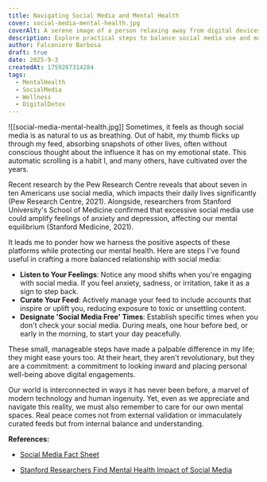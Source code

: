 ```yaml
---
title: Navigating Social Media and Mental Health
cover: social-media-mental-health.jpg
coverAlt: A serene image of a person relaxing away from digital devices
description: Explore practical steps to balance social media use and maintain mental well-being. Insights backed by recent research.
author: Falconiere Barbosa
draft: true
date: 2025-9-3
createdAt: 1759287314284
tags:
  - MentalHealth
  - SocialMedia
  - Wellness
  - DigitalDetox
---
```

![[social-media-mental-health.jpg]]
Sometimes, it feels as though social media is as natural to us as breathing. Out of habit, my thumb flicks up through my feed, absorbing snapshots of other lives, often without conscious thought about the influence it has on my emotional state. This automatic scrolling is a habit I, and many others, have cultivated over the years.

Recent research by the Pew Research Centre reveals that about seven in ten Americans use social media, which impacts their daily lives significantly (Pew Research Centre, 2021). Alongside, researchers from Stanford University's School of Medicine confirmed that excessive social media use could amplify feelings of anxiety and depression, affecting our mental equilibrium (Stanford Medicine, 2021).

It leads me to ponder how we harness the positive aspects of these platforms while protecting our mental health. Here are steps I've found useful in crafting a more balanced relationship with social media:

- **Listen to Your Feelings**: Notice any mood shifts when you're engaging with social media. If you feel anxiety, sadness, or irritation, take it as a sign to step back.
- **Curate Your Feed**: Actively manage your feed to include accounts that inspire or uplift you, reducing exposure to toxic or unsettling content.
- **Designate 'Social Media Free' Times**: Establish specific times when you don't check your social media. During meals, one hour before bed, or early in the morning, to start your day peacefully.

These small, manageable steps have made a palpable difference in my life; they might ease yours too. At their heart, they aren't revolutionary, but they are a commitment: a commitment to looking inward and placing personal well-being above digital engagements.

Our world is interconnected in ways it has never been before, a marvel of modern technology and human ingenuity. Yet, even as we appreciate and navigate this reality, we must also remember to care for our own mental spaces. Real peace comes not from external validation or immaculately curated feeds but from internal balance and understanding.

**References:**

- <a href="https://www.pewresearch.org/internet/2021/04/07/social-media-use-in-2021/" target="_blank">Social Media Fact Sheet</a>
* <a href="http://med.stanford.edu/news/all-news/2021/05/social-media-use-mental-health.html" target="_blank">Stanford Researchers Find Mental Health Impact of Social Media</a>